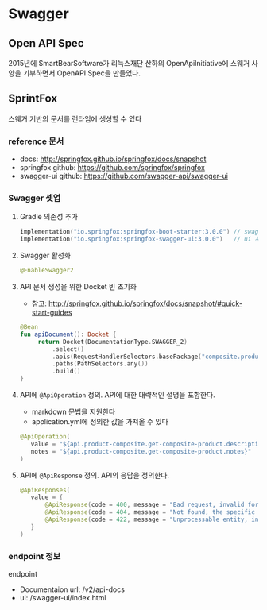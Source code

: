 # Swagger
## Open API Spec
2015년에 SmartBearSoftware가 리눅스재단 산하의 OpenApiInitiative에 스웨거 사양을 기부하면서 OpenAPI Spec을 만들었다.

## SprintFox
스웨거 기반의 문서를 런타임에 생성할 수 있다

### reference 문서
- docs: http://springfox.github.io/springfox/docs/snapshot
- springfox github: https://github.com/springfox/springfox
- swagger-ui github: https://github.com/swagger-api/swagger-ui

### Swagger 셋업
1. Gradle 의존성 추가
   ```kotlin
   implementation("io.springfox:springfox-boot-starter:3.0.0") // swagger 사용
   implementation("io.springfox:springfox-swagger-ui:3.0.0")   // ui 사용
   ```

2. Swagger 활성화
   ```kotlin
   @EnableSwagger2
   ```

3. API 문서 생성을 위한 Docket 빈 초기화
   - 참고: http://springfox.github.io/springfox/docs/snapshot/#quick-start-guides
   ```kotlin
   @Bean
   fun apiDocument(): Docket {
        return Docket(DocumentationType.SWAGGER_2)
            .select()
            .apis(RequestHandlerSelectors.basePackage("composite.product.presentation"))
            .paths(PathSelectors.any())
            .build()
   }
   ```
4. API에 `@ApiOperation` 정의. API에 대한 대략적인 설명을 포함한다.
   - markdown 문법을 지원한다
   - application.yml에 정의한 값을 가져올 수 있다
   ```java
   @ApiOperation(
      value = "${api.product-composite.get-composite-product.description}",
      notes = "${api.product-composite.get-composite-product.notes}"
   )
   ```
5. API에 `@ApiResponse` 정의. API의 응답을 정의한다.
   ```java
   @ApiResponses(
      value = {
          @ApiResponse(code = 400, message = "Bad request, invalid format of the request. See response message for more information"),
          @ApiResponse(code = 404, message = "Not found, the specific id does not exist."),
          @ApiResponse(code = 422, message = "Unprocessable entity, input parameters caused the processing to fails")
      }
   )
   ```

### endpoint 정보
endpoint
- Documentaion url: /v2/api-docs
- ui: /swagger-ui/index.html